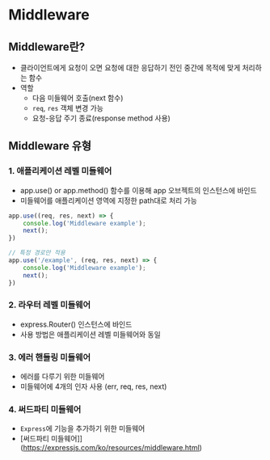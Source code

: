 # Middleware
## Middleware란?
- 클라이언트에게 요청이 오면 요청에 대한 응답하기 전인 중간에 목적에 맞게 처리하는 함수
- 역할
    - 다음 미들웨어 호출(next 함수)
    - `req`, `res` 객체 변경 가능
    - 요청-응답 주기 종료(response method 사용)

## Middleware 유형
### 1. 애플리케이션 레벨 미들웨어
- app.use() or app.method() 함수를 이용해 app 오브젝트의 인스턴스에 바인드
- 미들웨어를 애플리케이션 영역에 지정한 path대로 처리 가능

```js
app.use((req, res, next) => {
    console.log('Middleware example');
    next();
})

// 특정 경로만 적용
app.use('/example', (req, res, next) => {
    console.log('Middleware example');
    next();
})
```

### 2. 라우터 레벨 미들웨어
- express.Router() 인스턴스에 바인드
- 사용 방법은 애플리케이션 레벨 미들웨어와 동일

### 3. 에러 핸들링 미들웨어
- 에러를 다루기 위한 미들웨어
- 미들웨어에 4개의 인자 사용 (err, req, res, next)

### 4. 써드파티 미들웨어
- `Express`에 기능을 추가하기 위한 미들웨어
- [써드파티 미들웨어]](https://expressjs.com/ko/resources/middleware.html)